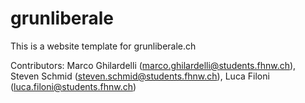 # grunliberale
This is a website template for grunliberale.ch

Contributors: Marco Ghilardelli (marco.ghilardelli@students.fhnw.ch), Steven Schmid (steven.schmid@students.fhnw.ch), Luca Filoni (luca.filoni@students.fhnw.ch)